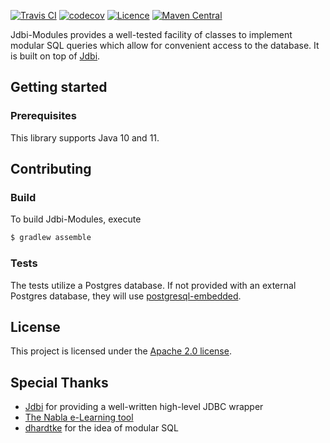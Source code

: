 <!-- TODO logo -->
[![Travis CI](https://api.travis-ci.org/28Smiles/jdbi-modules.svg?branch=master)](https://travis-ci.org/28Smiles/jdbi-modules)
[![codecov](https://codecov.io/gh/28Smiles/jdbi-modules/branch/master/graph/badge.svg)](https://codecov.io/gh/28Smiles/jdbi-modules)
[![Licence](https://img.shields.io/badge/license-Apache-orange.svg)](LICENSE.txt)
[![Maven Central](https://maven-badges.herokuapp.com/maven-central/com.github.28Smiles.jdbi-modules/core/badge.svg)](https://search.maven.org/search?q=g:com.github.28Smiles.jdbi-modules)

Jdbi-Modules provides a well-tested facility of classes to implement modular SQL queries which allow for convenient access to the database.
It is built on top of [Jdbi](http://jdbi.org/).

## Getting started
### Prerequisites
This library supports Java 10 and 11.

## Contributing
### Build
To build Jdbi-Modules, execute
```bash
$ gradlew assemble
```

### Tests
The tests utilize a Postgres database. If not provided with an external Postgres database, they will use [postgresql-embedded](https://github.com/yandex-qatools/postgresql-embedded).

## License
This project is licensed under the [Apache 2.0 license](https://www.apache.org/licenses/LICENSE-2.0.html).

## Special Thanks
- [Jdbi](http://jdbi.org/) for providing a well-written high-level JDBC wrapper
- [The Nabla e-Learning tool](https://nabla.algo.informatik.tu-darmstadt.de/)
- [dhardtke](https://github.com/dhardtke) for the idea of modular SQL
